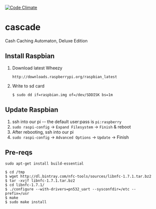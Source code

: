 [![Code Climate](https://codeclimate.com/github/makerslocal/cascade.png)](https://codeclimate.com/github/makerslocal/cascade)

cascade
=======

Cash Caching Automaton, Deluxe Edition


## Install Raspbian

1. Download latest Wheezy 

	```
	http://downloads.raspberrypi.org/raspbian_latest
	```
2. Write to sd card

	```
	$ sudo dd if=raspbian.img of=/dev/SDDISK bs=1m
	```
	
## Update Raspbian

1. ssh into our pi -- the default user:pass is `pi:raspberry`
3. `sudo raspi-config` -> `Expand Filesystem` -> `Finish` & reboot
4. After rebooting, ssh into our pi
5. `sudo raspi-config` -> `Advanced Options` -> `Update` -> Finish


## Pre-reqs

```
sudo apt-get install build-essential 
```

```
$ cd /tmp
$ wget http://dl.bintray.com/nfc-tools/sources/libnfc-1.7.1.tar.bz2
$ tar -xvjf libnfc-1.7.1.tar.bz2
$ cd libnfc-1.7.1/
$ ./configure --with-drivers=pn532_uart --sysconfdir=/etc --prefix=/usr
$ make
$ sudo make install
```
